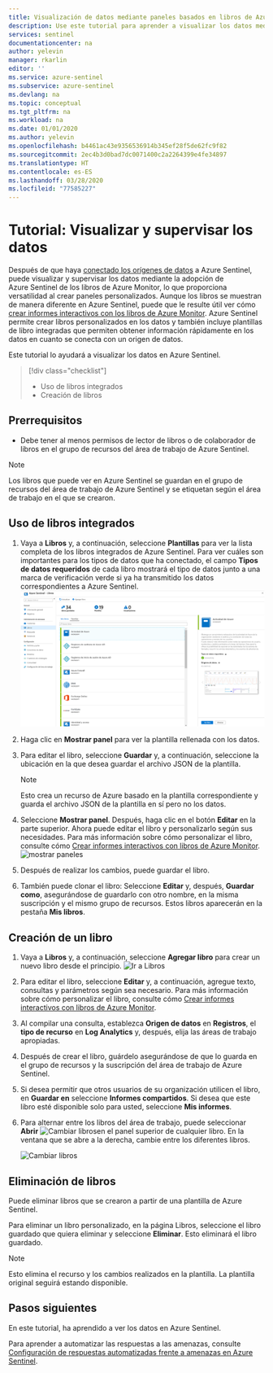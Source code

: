 ```yaml
---
title: Visualización de datos mediante paneles basados en libros de Azure Monitor en Azure Sentinel | Microsoft Docs
description: Use este tutorial para aprender a visualizar los datos mediante paneles basados en libros de Azure Sentinel.
services: sentinel
documentationcenter: na
author: yelevin
manager: rkarlin
editor: ''
ms.service: azure-sentinel
ms.subservice: azure-sentinel
ms.devlang: na
ms.topic: conceptual
ms.tgt_pltfrm: na
ms.workload: na
ms.date: 01/01/2020
ms.author: yelevin
ms.openlocfilehash: b4461ac43e9356536914b345ef28f5de62fc9f82
ms.sourcegitcommit: 2ec4b3d0bad7dc0071400c2a2264399e4fe34897
ms.translationtype: HT
ms.contentlocale: es-ES
ms.lasthandoff: 03/28/2020
ms.locfileid: "77585227"
---
```

# <a name="tutorial-visualize-and-monitor-your-data"></a>Tutorial: Visualizar y supervisar los datos



Después de que haya [conectado los orígenes de datos](quickstart-onboard.md) a Azure Sentinel, puede visualizar y supervisar los datos mediante la adopción de Azure Sentinel de los libros de Azure Monitor, lo que proporciona versatilidad al crear paneles personalizados. Aunque los libros se muestran de manera diferente en Azure Sentinel, puede que le resulte útil ver cómo [crear informes interactivos con los libros de Azure Monitor](../azure-monitor/app/usage-workbooks.md). Azure Sentinel permite crear libros personalizados en los datos y también incluye plantillas de libro integradas que permiten obtener información rápidamente en los datos en cuanto se conecta con un origen de datos.


Este tutorial lo ayudará a visualizar los datos en Azure Sentinel.
> [!div class="checklist"]
> * Uso de libros integrados
> * Creación de libros

## <a name="prerequisites"></a>Prerrequisitos

- Debe tener al menos permisos de lector de libros o de colaborador de libros en el grupo de recursos del área de trabajo de Azure Sentinel.

> [!NOTE]
> Los libros que puede ver en Azure Sentinel se guardan en el grupo de recursos del área de trabajo de Azure Sentinel y se etiquetan según el área de trabajo en el que se crearon.

## <a name="use-built-in-workbooks"></a>Uso de libros integrados

1. Vaya a **Libros** y, a continuación, seleccione **Plantillas** para ver la lista completa de los libros integrados de Azure Sentinel. Para ver cuáles son importantes para los tipos de datos que ha conectado, el campo **Tipos de datos requeridos** de cada libro mostrará el tipo de datos junto a una marca de verificación verde si ya ha transmitido los datos correspondientes a Azure Sentinel.
  ![Ir a Libros](./media/tutorial-monitor-data/access-workbooks.png)
1. Haga clic en **Mostrar panel** para ver la plantilla rellenada con los datos.
  
1. Para editar el libro, seleccione **Guardar** y, a continuación, seleccione la ubicación en la que desea guardar el archivo JSON de la plantilla. 

   > [!NOTE]
   > Esto crea un recurso de Azure basado en la plantilla correspondiente y guarda el archivo JSON de la plantilla en sí pero no los datos.


1. Seleccione **Mostrar panel**. Después, haga clic en el botón **Editar** en la parte superior. Ahora puede editar el libro y personalizarlo según sus necesidades. Para más información sobre cómo personalizar el libro, consulte cómo [Crear informes interactivos con libros de Azure Monitor](../azure-monitor/app/usage-workbooks.md).
![mostrar paneles](./media/tutorial-monitor-data/workbook-graph.png)
1. Después de realizar los cambios, puede guardar el libro. 

1. También puede clonar el libro: Seleccione **Editar** y, después, **Guardar como**, asegurándose de guardarlo con otro nombre, en la misma suscripción y el mismo grupo de recursos. Estos libros aparecerán en la pestaña **Mis libros**.


## <a name="create-new-workbook"></a>Creación de un libro

1. Vaya a **Libros** y, a continuación, seleccione **Agregar libro** para crear un nuevo libro desde el principio.
  ![Ir a Libros](./media/tutorial-monitor-data/create-workbook.png)

1. Para editar el libro, seleccione **Editar** y, a continuación, agregue texto, consultas y parámetros según sea necesario. Para más información sobre cómo personalizar el libro, consulte cómo [Crear informes interactivos con libros de Azure Monitor](../azure-monitor/app/usage-workbooks.md). 

1. Al compilar una consulta, establezca **Origen de datos** en **Registros**, el **tipo de recurso** en **Log Analytics** y, después, elija las áreas de trabajo apropiadas. 

1. Después de crear el libro, guárdelo asegurándose de que lo guarda en el grupo de recursos y la suscripción del área de trabajo de Azure Sentinel.

1. Si desea permitir que otros usuarios de su organización utilicen el libro, en **Guardar en** seleccione **Informes compartidos**. Si desea que este libro esté disponible solo para usted, seleccione **Mis informes**.

1. Para alternar entre los libros del área de trabajo, puede seleccionar **Abrir** ![Cambiar libros](./media/tutorial-monitor-data/switch.png)en el panel superior de cualquier libro. En la ventana que se abre a la derecha, cambie entre los diferentes libros.

   ![Cambiar libros](./media/tutorial-monitor-data/switch-workbooks.png)


## <a name="how-to-delete-workbooks"></a>Eliminación de libros

Puede eliminar libros que se crearon a partir de una plantilla de Azure Sentinel. 

Para eliminar un libro personalizado, en la página Libros, seleccione el libro guardado que quiera eliminar y seleccione **Eliminar**. Esto eliminará el libro guardado.

> [!NOTE]
> Esto elimina el recurso y los cambios realizados en la plantilla. La plantilla original seguirá estando disponible.

## <a name="next-steps"></a>Pasos siguientes

En este tutorial, ha aprendido a ver los datos en Azure Sentinel.

Para aprender a automatizar las respuestas a las amenazas, consulte [Configuración de respuestas automatizadas frente a amenazas en Azure Sentinel](tutorial-respond-threats-playbook.md).
